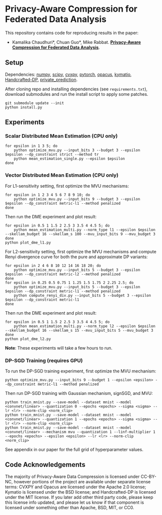 # Privacy-Aware Compression for Federated Data Analysis

This repository contains code for reproducing results in the paper:
- Kamalika Chaudhuri*, Chuan Guo*, Mike Rabbat. **[Privacy-Aware Compression for Federated Data Analysis](https://arxiv.org/abs/2203.08134)**.

## Setup

Dependencies: [numpy](https://numpy.org/), [scipy](https://scipy.org/), [cvxpy](https://www.cvxpy.org/), [pytorch](https://pytorch.org/), [opacus](https://github.com/pytorch/opacus), [kymatio](https://github.com/kymatio/kymatio), [Handcrafted-DP](https://github.com/ftramer/Handcrafted-DP), [private_prediction](https://github.com/facebookresearch/private_prediction).

After cloning repo and installing dependencies (see `requirements.txt`), download submodules and run the install script to apply some patches.
```
git submodule update --init
python install.py
```

## Experiments

### Scalar Distributed Mean Estimation (CPU only)

```
for epsilon in 1 3 5; do
    python optimize_mvu.py --input_bits 3 --budget 3 --epsilon $epsilon --dp_constraint strict --method tr
    python mean_estimation_single.py --epsilon $epsilon
done
```

### Vector Distributed Mean Estimation (CPU only)

For L1-sensitivity setting, first optimize the MVU mechanisms:
```
for epsilon in 1 2 3 4 5 6 7 8 9 10; do
    python optimize_mvu.py --input_bits 9 --budget 3 --epsilon $epsilon --dp_constraint metric-l1 --method penalized
done
```
Then run the DME experiment and plot result:
```
for epsilon in 0.5 1 1.5 2 2.5 3 3.5 4 4.5 5; do
    python mean_estimation_multi.py --norm_type l1 --epsilon $epsilon --skellam_budget 16 --skellam_s 100 --mvu_input_bits 9 --mvu_budget 3
done
python plot_dme_l1.py
```

For L2-sensitivity setting, first optimize the MVU mechanisms and compute Renyi divergence curve for both the pure and approximate DP variants:
```
for epsilon in 2 4 6 8 10 12 14 16 18 20; do
    python optimize_mvu.py --input_bits 5 --budget 3 --epsilon $epsilon --dp_constraint metric-l2 --method penalized
done
for epsilon in 0.25 0.5 0.75 1 1.25 1.5 1.75 2 2.25 2.5; do
    python optimize_mvu.py --input_bits 5 --budget 3 --epsilon $epsilon --dp_constraint metric-l1 --method penalized
    python compute_renyi_div.py --input_bits 5 --budget 3 --epsilon $epsilon --dp_constraint metric-l1
done
```
Then run the DME experiment and plot result:
```
for epsilon in 0.5 1 1.5 2 2.5 3 3.5 4 4.5 5; do
    python mean_estimation_multi.py --norm_type l2 --epsilon $epsilon --skellam_budget 16 --skellam_s 15 --mvu_input_bits 5 --mvu_budget 3
done
python plot_dme_l2.py
```

**Note**: These experiments will take a few hours to run.

### DP-SGD Training (requires GPU)


To run the DP-SGD training experiment, first optimize the MVU mechanism:
```
python optimize_mvu.py --input_bits 9 --budget 1 --epsilon <epsilon> --dp_constraint metric-l1 --method penalized
```
Then run DP-SGD training with Gaussian mechanism, signSGD, and MVU:
```
python train_mnist.py --save-model --dataset mnist --model <convnet/linear> --quantization 0 --epochs <epochs> --sigma <sigma> --lr <lr> --norm-clip <norm_clip>
python train_mnist.py --save-model --dataset mnist --model <convnet/linear> --quantization 1 --epochs <epochs> --sigma <sigma> --lr <lr> --norm-clip <norm_clip>
python train_mnist.py --save-model --dataset mnist --model <convnet/linear> --mechanism mvu --quantization 1 --linf-multiplier 1 --epochs <epochs> --epsilon <epsilon> --lr <lr> --norm-clip <norm_clip>
```
See appendix in our paper for the full grid of hyperparameter values.

## Code Acknowledgements

The majority of Privacy-Aware Data Compression is licensed under CC-BY-NC, however portions of the project are available under separate license terms: CVXPY and Opacus are licensed under the Apache 2.0 license; Kymatio is licensed under the BSD license; and Handcrafted-DP is licensed under the MIT license. If you later add other third party code, please keep this license info updated, and please let us know if that component is licensed under something other than Apache, BSD, MIT, or CC0.
